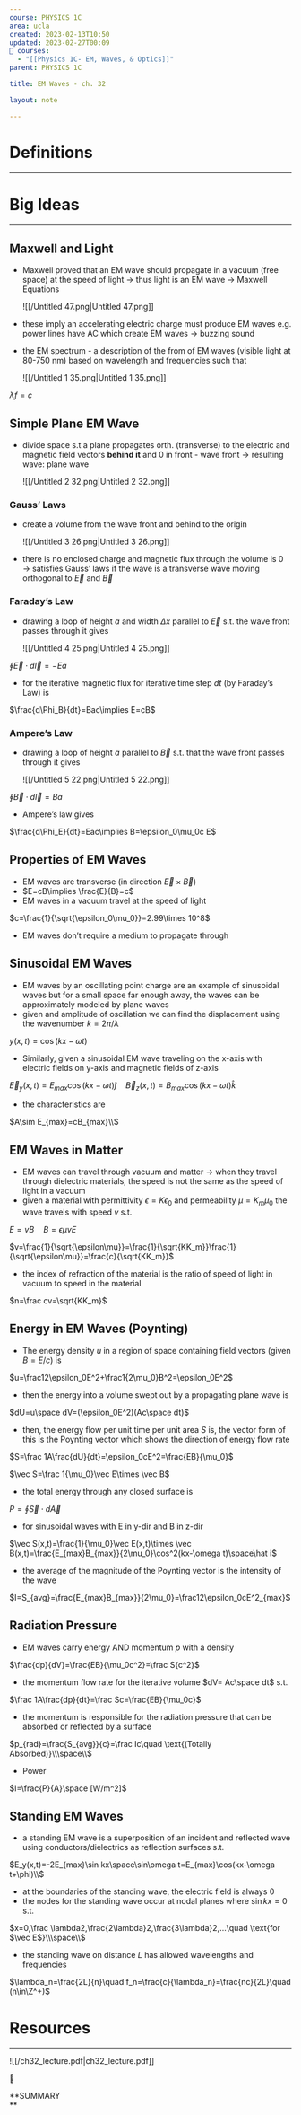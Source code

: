 ```yaml
---
course: PHYSICS 1C
area: ucla
created: 2023-02-13T10:50
updated: 2023-02-27T00:09
📕 courses:
  - "[[Physics 1C- EM, Waves, & Optics]]"
parent: PHYSICS 1C

title: EM Waves - ch. 32

layout: note

---
```

# Definitions

---

# Big Ideas

---

## Maxwell and Light

- Maxwell proved that an EM wave should propagate in a vacuum (free space) at the speed of light → thus light is an EM wave → Maxwell Equations
    
    ![[/Untitled 47.png|Untitled 47.png]]
    
- these imply an accelerating electric charge must produce EM waves e.g. power lines have AC which create EM waves → buzzing sound
- the EM spectrum - a description of the from of EM waves (visible light at 80-750 nm) based on wavelength and frequencies such that
    
    ![[/Untitled 1 35.png|Untitled 1 35.png]]
    

$\lambda f=c$

  

## Simple Plane EM Wave

- divide space s.t a plane propagates orth. (transverse) to the electric and magnetic field vectors **behind it** and 0 in front - wave front → resulting wave: plane wave
    
    ![[/Untitled 2 32.png|Untitled 2 32.png]]
    

### Gauss’ Laws

- create a volume from the wave front and behind to the origin
    
    ![[/Untitled 3 26.png|Untitled 3 26.png]]
    
- there is no enclosed charge and magnetic flux through the volume is 0 → satisfies Gauss’ laws if the wave is a transverse wave moving orthogonal to $\vec E$﻿ and $\vec B$﻿

### Faraday’s Law

- drawing a loop of height $a$﻿ and width $\Delta x$﻿ parallel to $\vec E$﻿ s.t. the wave front passes through it gives
    
    ![[/Untitled 4 25.png|Untitled 4 25.png]]
    

$\oint \vec E\cdot d\vec l=-Ea$

- for the iterative magnetic flux for iterative time step $dt$﻿ (by Faraday’s Law) is

$\frac{d\Phi_B}{dt}=Bac\implies E=cB$

### Ampere’s Law

- drawing a loop of height $a$﻿ parallel to $\vec B$﻿ s.t. that the wave front passes through it gives
    
    ![[/Untitled 5 22.png|Untitled 5 22.png]]
    

$\oint\vec B\cdot d\vec l=Ba$

- Ampere’s law gives

$\frac{d\Phi_E}{dt}=Eac\implies B=\epsilon_0\mu_0c E$

## Properties of EM Waves

- EM waves are transverse (in direction $\vec E\times \vec B$﻿)
- $E=cB\implies \frac{E}{B}=c$﻿
- EM waves in a vacuum travel at the speed of light

$c=\frac{1}{\sqrt{\epsilon_0\mu_0}}=2.99\times 10^8$

- EM waves don’t require a medium to propagate through

## Sinusoidal EM Waves

- EM waves by an oscillating point charge are an example of sinusoidal waves but for a small space far enough away, the waves can be approximately modeled by plane waves
- given and amplitude of oscillation we can find the displacement using the wavenumber $k=2\pi/\lambda$﻿

$y(x,t)=\cos(kx-\omega t)$

- Similarly, given a sinusoidal EM wave traveling on the x-axis with electric fields on y-axis and magnetic fields of z-axis

$\vec E_y(x,t)=E_{max}\cos(kx-\omega t)\hat j\quad \vec B_z(x,t)=B_{max}\cos(kx-\omega t)\hat k$

- the characteristics are

$A\sim E_{max}=cB_{max}\\$

## EM Waves in Matter

- EM waves can travel through vacuum and matter → when they travel through dielectric materials, the speed is not the same as the speed of light in a vacuum
- given a material with permittivity $\epsilon = K\epsilon_0$﻿ and permeability $\mu=K_m\mu_0$﻿ the wave travels with speed $v$﻿ s.t.

$E=vB\quad B=\epsilon\mu vE$

$v=\frac{1}{\sqrt{\epsilon\mu}}=\frac{1}{\sqrt{KK_m}}\frac{1}{\sqrt{\epsilon\mu}}=\frac{c}{\sqrt{KK_m}}$

- the index of refraction of the material is the ratio of speed of light in vacuum to speed in the material

$n=\frac cv=\sqrt{KK_m}$

## Energy in EM Waves (Poynting)

- The energy density $u$﻿ in a region of space containing field vectors (given $B=E/c$﻿) is

$u=\frac12\epsilon_0E^2+\frac1{2\mu_0}B^2=\epsilon_0E^2$

- then the energy into a volume swept out by a propagating plane wave is

$dU=u\space dV=(\epsilon_0E^2)(Ac\space dt)$

- then, the energy flow per unit time per unit area $S$﻿ is, the vector form of this is the Poynting vector which shows the direction of energy flow rate

$S=\frac 1A\frac{dU}{dt}=\epsilon_0cE^2=\frac{EB}{\mu_0}$

$\vec S=\frac 1{\mu_0}\vec E\times \vec B$

- the total energy through any closed surface is

$P=\oint \vec S\cdot d\vec A$

- for sinusoidal waves with E in y-dir and B in z-dir

$\vec S(x,t)=\frac{1}{\mu_0}\vec E(x,t)\times \vec B(x,t)=\frac{E_{max}B_{max}}{2\mu_0}\cos^2(kx-\omega t)\space\hat i$

- the average of the magnitude of the Poynting vector is the intensity of the wave

$I=S_{avg}=\frac{E_{max}B_{max}}{2\mu_0}=\frac12\epsilon_0cE^2_{max}$

## Radiation Pressure

- EM waves carry energy AND momentum $p$﻿ with a density

$\frac{dp}{dV}=\frac{EB}{\mu_0c^2}=\frac S{c^2}$

- the momentum flow rate for the iterative volume $dV= Ac\space dt$﻿ s.t.

$\frac 1A\frac{dp}{dt}=\frac Sc=\frac{EB}{\mu_0c}$

- the momentum is responsible for the radiation pressure that can be absorbed or reflected by a surface

$p_{rad}=\frac{S_{avg}}{c}=\frac Ic\quad \text{(Totally Absorbed)}\\\space\\$

- Power

$I=\frac{P}{A}\space [W/m^2]$

## Standing EM Waves

- a standing EM wave is a superposition of an incident and reflected wave using conductors/dielectrics as reflection surfaces s.t.

$E_y(x,t)=-2E_{max}\sin kx\space\sin\omega t=E_{max}\cos(kx-\omega t+\phi)\\$

- at the boundaries of the standing wave, the electric field is always 0
- the nodes for the standing wave occur at nodal planes where $\sin kx=0$﻿ s.t.

$x=0,\frac \lambda2,\frac{2\lambda}2,\frac{3\lambda}2,...\quad \text{for $\vec E$}\\\space\\$

- the standing wave on distance $L$﻿ has allowed wavelengths and frequencies

$\lambda_n=\frac{2L}{n}\quad f_n=\frac{c}{\lambda_n}=\frac{nc}{2L}\quad (n\in\Z^+)$

# Resources

---

![[/ch32_lecture.pdf|ch32_lecture.pdf]]

  

📌

**SUMMARY  
**